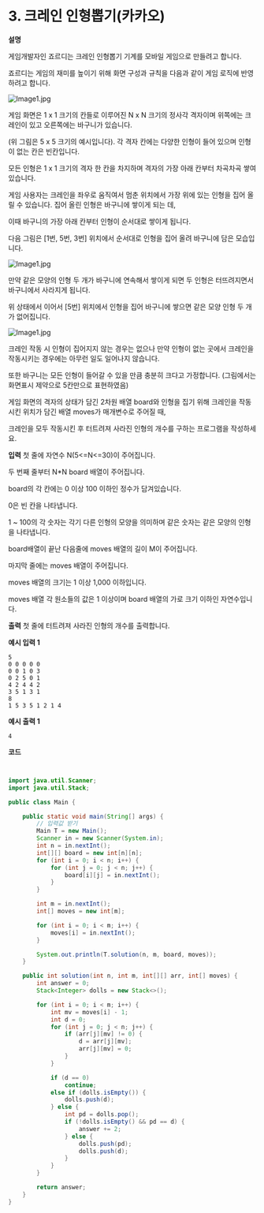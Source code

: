 # 3. 크레인 인형뽑기(카카오)

**설명**

게임개발자인 죠르디는 크레인 인형뽑기 기계를 모바일 게임으로 만들려고 합니다.

죠르디는 게임의 재미를 높이기 위해 화면 구성과 규칙을 다음과 같이 게임 로직에 반영하려고 합니다.

![Image1.jpg](https://cote.inflearn.com/public/upload/d637c6aff5.jpg)

게임 화면은 1 x 1 크기의 칸들로 이루어진 N x N 크기의 정사각 격자이며 위쪽에는 크레인이 있고 오른쪽에는 바구니가 있습니다.

(위 그림은 5 x 5 크기의 예시입니다). 각 격자 칸에는 다양한 인형이 들어 있으며 인형이 없는 칸은 빈칸입니다.

모든 인형은 1 x 1 크기의 격자 한 칸을 차지하며 격자의 가장 아래 칸부터 차곡차곡 쌓여 있습니다.

게임 사용자는 크레인을 좌우로 움직여서 멈춘 위치에서 가장 위에 있는 인형을 집어 올릴 수 있습니다. 집어 올린 인형은 바구니에 쌓이게 되는 데,

이때 바구니의 가장 아래 칸부터 인형이 순서대로 쌓이게 됩니다.

다음 그림은 [1번, 5번, 3번] 위치에서 순서대로 인형을 집어 올려 바구니에 담은 모습입니다.

![Image1.jpg](https://cote.inflearn.com/public/upload/e7f1732dc7.jpg)

만약 같은 모양의 인형 두 개가 바구니에 연속해서 쌓이게 되면 두 인형은 터뜨려지면서 바구니에서 사라지게 됩니다.

위 상태에서 이어서 [5번] 위치에서 인형을 집어 바구니에 쌓으면 같은 모양 인형 두 개가 없어집니다.

![Image1.jpg](https://cote.inflearn.com/public/upload/437bd16905.jpg)

크레인 작동 시 인형이 집어지지 않는 경우는 없으나 만약 인형이 없는 곳에서 크레인을 작동시키는 경우에는 아무런 일도 일어나지 않습니다.

또한 바구니는 모든 인형이 들어갈 수 있을 만큼 충분히 크다고 가정합니다. (그림에서는 화면표시 제약으로 5칸만으로 표현하였음)

게임 화면의 격자의 상태가 담긴 2차원 배열 board와 인형을 집기 위해 크레인을 작동시킨 위치가 담긴 배열 moves가 매개변수로 주어질 때,

크레인을 모두 작동시킨 후 터트려져 사라진 인형의 개수를 구하는 프로그램을 작성하세요.

**입력**
첫 줄에 자연수 N(5<=N<=30)이 주어집니다.

두 번째 줄부터 N\*N board 배열이 주어집니다.

board의 각 칸에는 0 이상 100 이하인 정수가 담겨있습니다.

0은 빈 칸을 나타냅니다.

1 ~ 100의 각 숫자는 각기 다른 인형의 모양을 의미하며 같은 숫자는 같은 모양의 인형을 나타냅니다.

board배열이 끝난 다음줄에 moves 배열의 길이 M이 주어집니다.

마지막 줄에는 moves 배열이 주어집니다.

moves 배열의 크기는 1 이상 1,000 이하입니다.

moves 배열 각 원소들의 값은 1 이상이며 board 배열의 가로 크기 이하인 자연수입니다.

**출력**
첫 줄에 터트려져 사라진 인형의 개수를 출력합니다.

**예시 입력 1**

```
5
0 0 0 0 0
0 0 1 0 3
0 2 5 0 1
4 2 4 4 2
3 5 1 3 1
8
1 5 3 5 1 2 1 4
```

**예시 출력 1**

```
4
```

**코드**

```java


import java.util.Scanner;
import java.util.Stack;

public class Main {

    public static void main(String[] args) {
        // 입력값 받기
        Main T = new Main();
        Scanner in = new Scanner(System.in);
        int n = in.nextInt();
        int[][] board = new int[n][n];
        for (int i = 0; i < n; i++) {
            for (int j = 0; j < n; j++) {
                board[i][j] = in.nextInt();
            }
        }

        int m = in.nextInt();
        int[] moves = new int[m];

        for (int i = 0; i < m; i++) {
            moves[i] = in.nextInt();
        }

        System.out.println(T.solution(n, m, board, moves));
    }

    public int solution(int n, int m, int[][] arr, int[] moves) {
        int answer = 0;
        Stack<Integer> dolls = new Stack<>();

        for (int i = 0; i < m; i++) {
            int mv = moves[i] - 1;
            int d = 0;
            for (int j = 0; j < n; j++) {
                if (arr[j][mv] != 0) {
                    d = arr[j][mv];
                    arr[j][mv] = 0;
                }
            }

            if (d == 0)
                continue;
            else if (dolls.isEmpty()) {
                dolls.push(d);
            } else {
                int pd = dolls.pop();
                if (!dolls.isEmpty() && pd == d) {
                    answer += 2;
                } else {
                    dolls.push(pd);
                    dolls.push(d);
                }
            }
        }

        return answer;
    }
}

```
